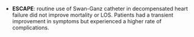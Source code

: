 - **ESCAPE**: routine use of Swan-Ganz catheter in decompensated heart failure did not improve mortality or LOS. Patients had a transient improvement in symptoms but experienced a higher rate of complications.